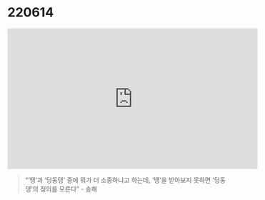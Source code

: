 # 220614

<iframe width="560" height="315" src="https://www.youtube.com/embed/YxLAZfqbyts" title="YouTube video player" frameborder="0" allow="accelerometer; autoplay; clipboard-write; encrypted-media; gyroscope; picture-in-picture" allowfullscreen></iframe>

> “‘땡’과 ‘딩동댕’ 중에 뭐가 더 소중하냐고 하는데, ‘땡’을 받아보지 못하면 ‘딩동댕’의 정의를 모른다” - 송해